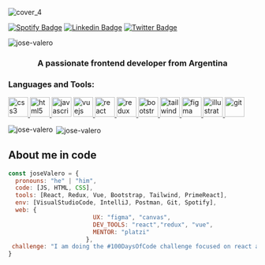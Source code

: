 ![cover_4](https://user-images.githubusercontent.com/56372433/94945004-6cbccd80-04b0-11eb-85fe-9ed95b0d639e.png)

[![Spotify Badge](https://img.shields.io/badge/-Spotify-1DB954?style=flat&logo=Spotify&logoColor=white)](https://open.spotify.com/playlist/3LFIBdP7eZXJKqf3guepZ1?si=LKSQl95aTIWy4wfd9RyQfw) 
[![Linkedin Badge](https://img.shields.io/badge/-LinkedIn-blue?style=flat-square&logo=Linkedin&logoColor=white&link=https://linkedin.com/in/https://www.linkedin.com/in/josemiguelvalero/)](https://www.linkedin.com/in/anathaynafranca/)
[![Twitter Badge](https://img.shields.io/badge/-Twitter-1ca0f1?style=flat-square&labelColor=1ca0f1&logo=twitter&logoColor=white&link=https://twitter.com/jmiguelvalero)](https://twitter.com/anadehavaiana) <p align="left"> <img src="https://komarev.com/ghpvc/?username=jose-valero" alt="jose-valero" /> </p>

<h3 align="center">A passionate frontend developer from Argentina</h3>

<h3 align="left">Languages and Tools:</h3>
<p align="left"> 
 
<a href="https://www.w3schools.com/css/" target="_blank"> <img src="https://devicons.github.io/devicon/devicon.git/icons/css3/css3-original-wordmark.svg" alt="css3" width="40" height="40"/> </a>
<a href="https://www.w3.org/html/" target="_blank"> <img src="https://devicons.github.io/devicon/devicon.git/icons/html5/html5-original-wordmark.svg" alt="html5" width="40" height="40"/> </a> 
<a href="https://developer.mozilla.org/en-US/docs/Web/JavaScript" target="_blank"> <img src="https://devicons.github.io/devicon/devicon.git/icons/javascript/javascript-original.svg" alt="javascript" width="40" height="40"/></a>
<a href="https://vuejs.org/" target="_blank"> <img src="https://devicons.github.io/devicon/devicon.git/icons/vuejs/vuejs-original-wordmark.svg" alt="vuejs" width="40" height="40"/> </a>
<a href="https://reactjs.org/" target="_blank"> <img src="https://devicons.github.io/devicon/devicon.git/icons/react/react-original-wordmark.svg" alt="react" width="40" height="40"/> </a> 
<a href="https://redux.js.org" target="_blank"> <img src="https://devicons.github.io/devicon/devicon.git/icons/redux/redux-original.svg" alt="redux" width="40" height="40"/> </a> 
<a href="https://getbootstrap.com" target="_blank"> <img src="https://devicons.github.io/devicon/devicon.git/icons/bootstrap/bootstrap-plain.svg" alt="bootstrap" width="40" height="40"/> </a>
<a href="https://tailwindcss.com/" target="_blank"> <img src="https://www.vectorlogo.zone/logos/tailwindcss/tailwindcss-icon.svg" alt="tailwind" width="40" height="40"/> </a> 
<a href="https://www.figma.com/" target="_blank"> <img src="https://www.vectorlogo.zone/logos/figma/figma-icon.svg" alt="figma" width="40" height="40"/> </a> 
<a href="https://www.adobe.com/in/products/illustrator.html" target="_blank"> <img src="https://www.vectorlogo.zone/logos/adobe_illustrator/adobe_illustrator-icon.svg" alt="illustrator" width="40" height="40"/> </a> 
<a href="https://git-scm.com/" target="_blank"> <img src="https://www.vectorlogo.zone/logos/git-scm/git-scm-icon.svg" alt="git" width="40" height="40"/> </a> 

<p><img align="left" src="https://github-readme-stats.vercel.app/api/top-langs/?username=jose-valero&layout=compact&show_icons=true&theme=tokyonight" alt="jose-valero" /></p>
<p>&nbsp;<img align="center" src="https://github-readme-stats.vercel.app/api?username=jose-valero&show_icons=true&theme=tokyonight" alt="jose-valero" /></p>

## About me in code
```javascript
const joseValero = {
  pronouns: "he" | "him",
  code: [JS, HTML, CSS],
  tools: [React, Redux, Vue, Bootstrap, Tailwind, PrimeReact],
  env: [VisualStudioCode, IntelliJ, Postman, Git, Spotify],
  web: {
                        UX: "figma", "canvas",
                        DEV_TOOLS: "react","redux", "vue",
                        MENTOR: "platzi"
                      },
 challenge: "I am doing the #100DaysOfCode challenge focused on react and redux"
}
```


